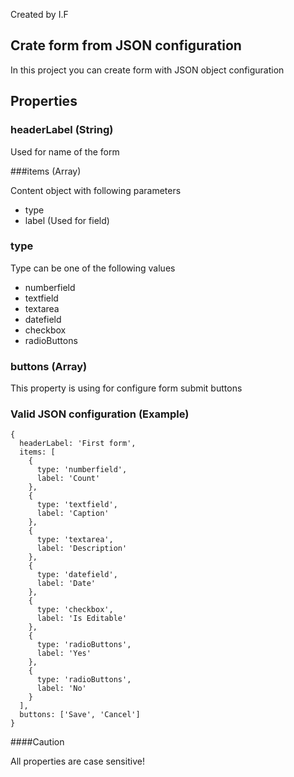 Created by I.F

## Crate form from JSON configuration

In this project you can create form with JSON object configuration

## Properties

### headerLabel (String)

Used for name of the form

###items (Array)

Content object with following parameters

 - type
 - label (Used for field)
 
### type

Type can be one of the following values

- numberfield
- textfield
- textarea
- datefield
- checkbox
- radioButtons

### buttons (Array)

This property is using for configure form submit buttons

### Valid JSON configuration (Example)

~~~
{
  headerLabel: 'First form',
  items: [
    {
      type: 'numberfield',
      label: 'Count'
    },
    {
      type: 'textfield',
      label: 'Caption'
    },
    {
      type: 'textarea',
      label: 'Description'
    },
    {
      type: 'datefield',
      label: 'Date'
    },
    {
      type: 'checkbox',
      label: 'Is Editable'
    },
    {
      type: 'radioButtons',
      label: 'Yes'
    },
    {
      type: 'radioButtons',
      label: 'No'
    }
  ],
  buttons: ['Save', 'Cancel']
}
~~~

####Caution

All properties are case sensitive! 
